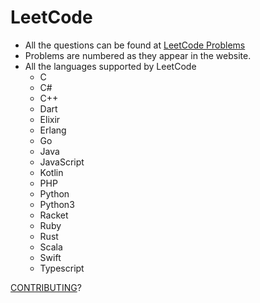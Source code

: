 # LeetCode
- All the questions can be found at [LeetCode Problems](https://leetcode.com/problemset/all/)
- Problems are numbered as they appear in the website.
- All the languages supported by LeetCode
    - C
    - C#
    - C++
    - Dart
    - Elixir
    - Erlang
    - Go
    - Java
    - JavaScript
    - Kotlin
    - PHP
    - Python
    - Python3
    - Racket
    - Ruby
    - Rust
    - Scala
    - Swift
    - Typescript

[CONTRIBUTING](Contribution.md)?